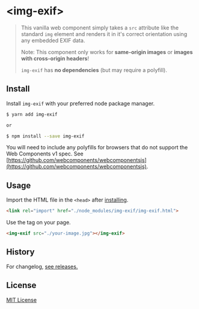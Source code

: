 # &lt;img-exif&gt;

> This vanilla web component simply takes a `src` attribute like the standard `img` element and renders it in it's correct orientation using any embedded EXIF data.
>
> Note: This component only works for **same-origin images** or **images with cross-origin headers**!
>
> `img-exif` has **no dependencies** (but may require a polyfill).


<!-- ## Demo

**[See demo page for examples](https://robjtede.uk/open-source/img-exif)** -->


## Install

Install `img-exif` with your preferred node package manager.

```sh
$ yarn add img-exif

or

$ npm install --save img-exif
```

You will need to include any polyfills for browsers that do not support the Web Components v1 spec. See [https://github.com/webcomponents/webcomponentsjs](https://github.com/webcomponents/webcomponentsjs).


## Usage

Import the HTML file in the `<head>` after [installing](#install).
```html
<link rel="import" href="./node_modules/img-exif/img-exif.html">
```

Use the tag on your page.
```html
<img-exif src="./your-image.jpg"></img-exif>
```

<!--
## Options

| Attribute | Type                 | Default | Description                      |
|:----------|:---------------------|:--------|:---------------------------------|
| `src`     | *url*                |         | Same as `<img src="">`           |
| `width`   | *string&#124;number* |         | Same as `<img width="">`         |
| `height`  | *string&#124;number* |         | Same as `<img height="">`        |
| `loading` | *boolean*            | true    | Show animated loading indicator? |
 -->

## History

For changelog, [see releases.](https://github.com/robjtede/img-exif/releases)

## License

[MIT License](https://github.com/robjtede/img-exif/blob/master/LICENSE.md)
